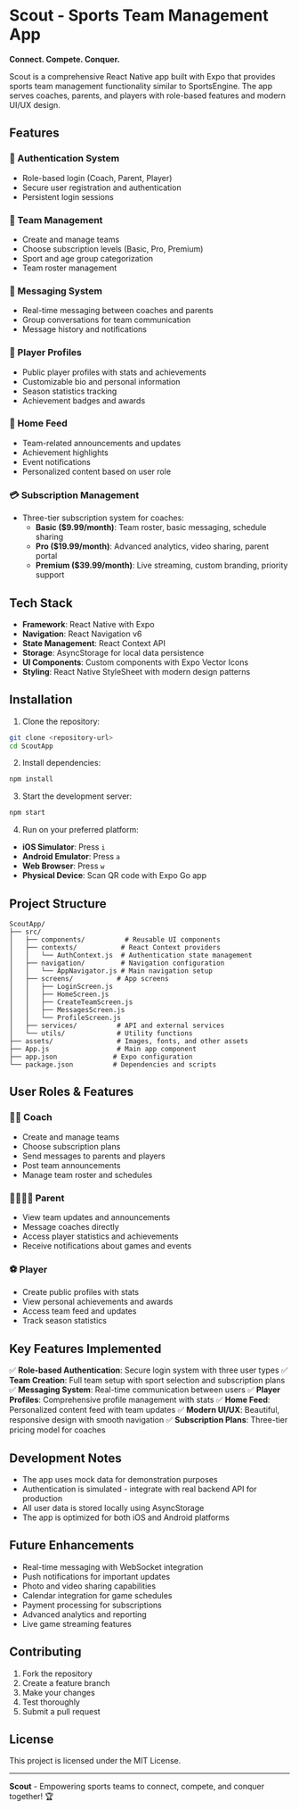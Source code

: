 # Scout - Sports Team Management App

**Connect. Compete. Conquer.**

Scout is a comprehensive React Native app built with Expo that provides sports team management functionality similar to SportsEngine. The app serves coaches, parents, and players with role-based features and modern UI/UX design.

## Features

### 🔐 Authentication System
- Role-based login (Coach, Parent, Player)
- Secure user registration and authentication
- Persistent login sessions

### 👥 Team Management
- Create and manage teams
- Choose subscription levels (Basic, Pro, Premium)
- Sport and age group categorization
- Team roster management

### 💬 Messaging System
- Real-time messaging between coaches and parents
- Group conversations for team communication
- Message history and notifications

### 👤 Player Profiles
- Public player profiles with stats and achievements
- Customizable bio and personal information
- Season statistics tracking
- Achievement badges and awards

### 📱 Home Feed
- Team-related announcements and updates
- Achievement highlights
- Event notifications
- Personalized content based on user role

### 💳 Subscription Management
- Three-tier subscription system for coaches:
  - **Basic ($9.99/month)**: Team roster, basic messaging, schedule sharing
  - **Pro ($19.99/month)**: Advanced analytics, video sharing, parent portal
  - **Premium ($39.99/month)**: Live streaming, custom branding, priority support

## Tech Stack

- **Framework**: React Native with Expo
- **Navigation**: React Navigation v6
- **State Management**: React Context API
- **Storage**: AsyncStorage for local data persistence
- **UI Components**: Custom components with Expo Vector Icons
- **Styling**: React Native StyleSheet with modern design patterns

## Installation

1. Clone the repository:
```bash
git clone <repository-url>
cd ScoutApp
```

2. Install dependencies:
```bash
npm install
```

3. Start the development server:
```bash
npm start
```

4. Run on your preferred platform:
- **iOS Simulator**: Press `i`
- **Android Emulator**: Press `a`
- **Web Browser**: Press `w`
- **Physical Device**: Scan QR code with Expo Go app

## Project Structure

```
ScoutApp/
├── src/
│   ├── components/          # Reusable UI components
│   ├── contexts/           # React Context providers
│   │   └── AuthContext.js  # Authentication state management
│   ├── navigation/         # Navigation configuration
│   │   └── AppNavigator.js # Main navigation setup
│   ├── screens/           # App screens
│   │   ├── LoginScreen.js
│   │   ├── HomeScreen.js
│   │   ├── CreateTeamScreen.js
│   │   ├── MessagesScreen.js
│   │   └── ProfileScreen.js
│   ├── services/          # API and external services
│   └── utils/             # Utility functions
├── assets/                # Images, fonts, and other assets
├── App.js                 # Main app component
├── app.json              # Expo configuration
└── package.json          # Dependencies and scripts
```

## User Roles & Features

### 🏃‍♂️ Coach
- Create and manage teams
- Choose subscription plans
- Send messages to parents and players
- Post team announcements
- Manage team roster and schedules

### 👨‍👩‍👧‍👦 Parent
- View team updates and announcements
- Message coaches directly
- Access player statistics and achievements
- Receive notifications about games and events

### ⚽ Player
- Create public profiles with stats
- View personal achievements and awards
- Access team feed and updates
- Track season statistics

## Key Features Implemented

✅ **Role-based Authentication**: Secure login system with three user types
✅ **Team Creation**: Full team setup with sport selection and subscription plans
✅ **Messaging System**: Real-time communication between users
✅ **Player Profiles**: Comprehensive profile management with stats
✅ **Home Feed**: Personalized content feed with team updates
✅ **Modern UI/UX**: Beautiful, responsive design with smooth navigation
✅ **Subscription Plans**: Three-tier pricing model for coaches

## Development Notes

- The app uses mock data for demonstration purposes
- Authentication is simulated - integrate with real backend API for production
- All user data is stored locally using AsyncStorage
- The app is optimized for both iOS and Android platforms

## Future Enhancements

- Real-time messaging with WebSocket integration
- Push notifications for important updates
- Photo and video sharing capabilities
- Calendar integration for game schedules
- Payment processing for subscriptions
- Advanced analytics and reporting
- Live game streaming features

## Contributing

1. Fork the repository
2. Create a feature branch
3. Make your changes
4. Test thoroughly
5. Submit a pull request

## License

This project is licensed under the MIT License.

---

**Scout** - Empowering sports teams to connect, compete, and conquer together! 🏆
